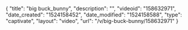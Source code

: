 {
    "title": "big buck_bunny",
    "description": "",
    "videoid": "158632971",
    "date_created": "1524158452",
    "date_modified": "1524158588",
    "type": "captivate",
    "layout": "video",
    "url": "\/v\/big-buck-bunny\/158632971"
}